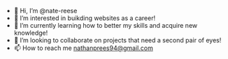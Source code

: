 - 👋 Hi, I’m @nate-reese
- 👀 I’m interested in buikding websites as a career!
- 🌱 I’m currently learning how to better my skills and acquire new knowledge!
- 💞️ I’m looking to collaborate on projects that need a second pair of eyes!
- 📫 How to reach me nathanprees94@gmail.com

<!---
nate-reese/nate-reese is a ✨ special ✨ repository because its `README.md` (this file) appears on your GitHub profile.
You can click the Preview link to take a look at your changes.
--->
